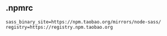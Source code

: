 ## .npmrc

```
sass_binary_site=https://npm.taobao.org/mirrors/node-sass/
registry=https://registry.npm.taobao.org

```
